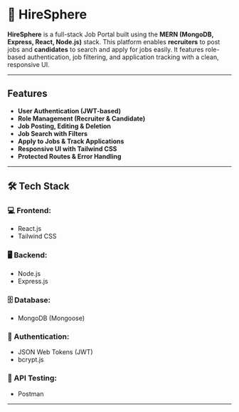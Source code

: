 # 🔗 HireSphere

**HireSphere** is a full-stack Job Portal built using the **MERN (MongoDB, Express, React, Node.js)** stack. This platform enables **recruiters** to post jobs and **candidates** to search and apply for jobs easily. It features role-based authentication, job filtering, and application tracking with a clean, responsive UI.

---

##  Features

-  **User Authentication (JWT-based)**
-  **Role Management (Recruiter & Candidate)**
-  **Job Posting, Editing & Deletion**
-  **Job Search with Filters**
-  **Apply to Jobs & Track Applications**
-  **Responsive UI with Tailwind CSS**
-  **Protected Routes & Error Handling**

---

## 🛠 Tech Stack

### 💻 Frontend:
- React.js
- Tailwind CSS

### 🖥 Backend:
- Node.js
- Express.js

### 🗄 Database:
- MongoDB (Mongoose)

### 🔐 Authentication:
- JSON Web Tokens (JWT)
- bcrypt.js

### 🧪 API Testing:
- Postman

---




